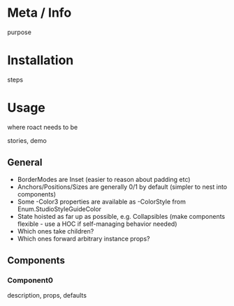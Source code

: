 # Meta / Info

purpose

# Installation

steps

# Usage

where roact needs to be

stories, demo

## General

- BorderModes are Inset (easier to reason about padding etc)
- Anchors/Positions/Sizes are generally 0/1 by default (simpler to nest into components)
- Some -Color3 properties are available as -ColorStyle from Enum.StudioStyleGuideColor
- State hoisted as far up as possible, e.g. Collapsibles (make components flexible - use a HOC if self-managing behavior needed)
- Which ones take children?
- Which ones forward arbitrary instance props?

## Components

### Component0

description, props, defaults
